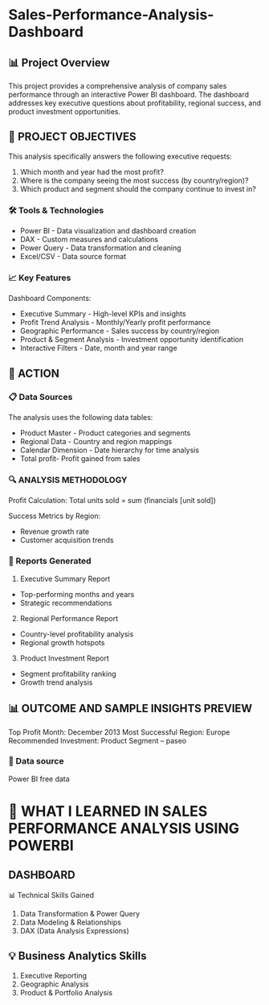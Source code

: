 # Sales-Performance-Analysis-Dashboard
## 📊 Project Overview

This project provides a comprehensive analysis of company sales performance through an interactive Power BI dashboard. The dashboard addresses key executive questions about profitability, regional success, and product investment opportunities.

## 🎯 PROJECT OBJECTIVES

This analysis specifically answers the following executive requests:
1.	Which month and year had the most profit?
2.	Where is the company seeing the most success (by country/region)?
3.	Which product and segment should the company continue to invest in?

### 🛠️ Tools & Technologies
- Power BI - Data visualization and dashboard creation
- DAX - Custom measures and calculations
- Power Query - Data transformation and cleaning
- Excel/CSV - Data source format

### 📈 Key Features
Dashboard Components:
- Executive Summary - High-level KPIs and insights
- Profit Trend Analysis - Monthly/Yearly profit performance
- Geographic Performance - Sales success by country/region
- Product & Segment Analysis - Investment opportunity identification
- Interactive Filters - Date, month and year range

## 🚀 ACTION 

### 📋 Data Sources
The analysis uses the following data tables:
- Product Master - Product categories and segments
- Regional Data - Country and region mappings
- Calendar Dimension - Date hierarchy for time analysis
- Total profit- Profit gained from sales

### 🔍 ANALYSIS METHODOLOGY
Profit Calculation:
Total units sold = sum (financials [unit sold])

Success Metrics by Region:
- Revenue growth rate
- Customer acquisition trends

### 📄 Reports Generated

1. Executive Summary Report
- Top-performing months and years
- Strategic recommendations
2. Regional Performance Report
- Country-level profitability analysis
- Regional growth hotspots
3. Product Investment Report
- Segment profitability ranking
- Growth trend analysis

## 📊 OUTCOME AND SAMPLE INSIGHTS PREVIEW

Top Profit Month: December 2013
Most Successful Region: Europe
Recommended Investment: Product Segment – paseo

### 📄 Data source

Power BI free data

# 🎯 WHAT I LEARNED IN SALES PERFORMANCE ANALYSIS USING POWERBI 

## DASHBOARD
📊 Technical Skills Gained
1. Data Transformation & Power Query
2. Data Modeling & Relationships
3. DAX (Data Analysis Expressions)

## 💡 Business Analytics Skills

1. Executive Reporting
2. Geographic Analysis
3. Product & Portfolio Analysis
